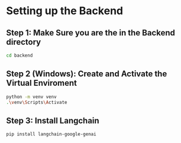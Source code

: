 # Setting up the Backend

## Step 1: Make Sure you are the in the Backend directory 
``` bash
cd backend
```

## Step 2 (Windows): Create and Activate the Virtual Enviroment
``` bash
python -m venv venv
.\venv\Scripts\Activate
```

## Step 3: Install Langchain 
``` bash
pip install langchain-google-genai
```
